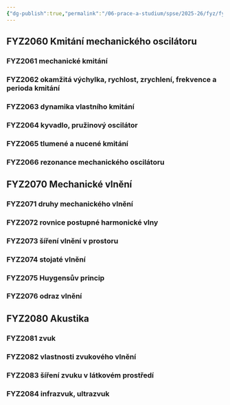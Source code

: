 ```yaml
---
{"dg-publish":true,"permalink":"/06-prace-a-studium/spse/2025-26/fyz/fyz-206-mechanicke-kmitani-a-vlneni/","created":"2025-07-08T18:14:35.395+02:00","updated":"2025-07-10T13:56:25.225+02:00"}
---
```


## FYZ2060 Kmitání mechanického oscilátoru
### FYZ2061 mechanické kmitání
### FYZ2062 okamžitá výchylka, rychlost, zrychlení, frekvence a perioda kmitání
### FYZ2063 dynamika vlastního kmitání
### FYZ2064 kyvadlo, pružinový oscilátor
### FYZ2065 tlumené a nucené kmitání
### FYZ2066 rezonance mechanického oscilátoru
## FYZ2070 Mechanické vlnění
### FYZ2071 druhy mechanického vlnění
### FYZ2072 rovnice postupné harmonické vlny
### FYZ2073 šíření vlnění v prostoru
### FYZ2074 stojaté vlnění
### FYZ2075 Huygensův princip
### FYZ2076 odraz vlnění
## FYZ2080 Akustika
### FYZ2081 zvuk
### FYZ2082 vlastnosti zvukového vlnění
### FYZ2083 šíření zvuku v látkovém prostředí
### FYZ2084 infrazvuk, ultrazvuk